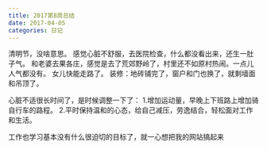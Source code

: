 ```yaml
---
title: 2017第8周总结
date: 2017-04-05
categories: 日记
---
```


清明节，没啥意思。
感觉心脏不舒服，去医院检查，什么都没看出来，还生一肚子气。
和老婆去果各庄，感觉是去了荒郊野岭了，村里还不如原村热闹。一点儿人气都没有。
女儿快能走路了。
装修：地砖铺完了，窗户和门也换了，就剩墙面和吊顶了。

心脏不适很长时间了，是时候调整一下了：
1.增加运动量，早晚上下班路上增加骑自行车的路程。
2.平时保持温和的心态，给自己减压，劳逸结合，轻松面对工作和生活。

工作也学习基本没有什么很迫切的目标了，就一心想把我的网站搞起来